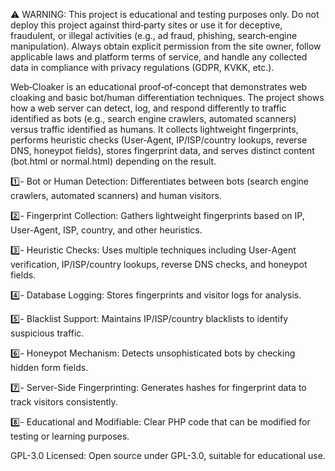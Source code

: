 ⚠️ WARNING: This project is educational and testing purposes only.
Do not deploy this project against third‑party sites or use it for deceptive, fraudulent, or illegal activities (e.g., ad fraud, phishing, search‑engine manipulation). Always obtain explicit permission from the site owner, follow applicable laws and platform terms of service, and handle any collected data in compliance with privacy regulations (GDPR, KVKK, etc.).

Web‑Cloaker is an educational proof‑of‑concept that demonstrates web cloaking and basic bot/human differentiation techniques. The project shows how a web server can detect, log, and respond differently to traffic identified as bots (e.g., search engine crawlers, automated scanners) versus traffic identified as humans. It collects lightweight fingerprints, performs heuristic checks (User‑Agent, IP/ISP/country lookups, reverse DNS, honeypot fields), stores fingerprint data, and serves distinct content (bot.html or normal.html) depending on the result.


1️⃣-
Bot or Human Detection: Differentiates between bots (search engine crawlers, automated scanners) and human visitors.

2️⃣-
Fingerprint Collection: Gathers lightweight fingerprints based on IP, User-Agent, ISP, country, and other heuristics.

3️⃣-
Heuristic Checks: Uses multiple techniques including User-Agent verification, IP/ISP/country lookups, reverse DNS checks, and honeypot fields.

4️⃣-
Database Logging: Stores fingerprints and visitor logs for analysis.

5️⃣-
Blacklist Support: Maintains IP/ISP/country blacklists to identify suspicious traffic.

6️⃣-
Honeypot Mechanism: Detects unsophisticated bots by checking hidden form fields.

7️⃣-
Server-Side Fingerprinting: Generates hashes for fingerprint data to track visitors consistently.

8️⃣-
Educational and Modifiable: Clear PHP code that can be modified for testing or learning purposes.

GPL-3.0 Licensed: Open source under GPL-3.0, suitable for educational use.
